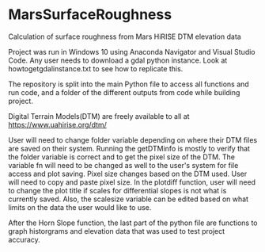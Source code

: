 # MarsSurfaceRoughness
Calculation of surface roughness from Mars HiRISE DTM elevation data

Project was run in Windows 10 using Anaconda Navigator and Visual Studio Code. Any user needs to download a gdal python instance. Look at howtogetgdalinstance.txt to see how to replicate this.

The repository is split into the main Python file to access all functions and run code, and a folder of the different outputs from code while building project.

Digital Terrain Models(DTM) are freely available to all at https://www.uahirise.org/dtm/

User will need to change folder variable depending on where their DTM files are saved on their system. Running the getDTMinfo is mostly to verify that the folder variable is correct and to get the pixel size of the DTM. The variable fn will need to be changed as well to the user's system for file access and plot saving. Pixel size changes based on the DTM used. User will need to copy and paste pixel size. In the plotdiff function, user will need to change the plot title if scales for differential slopes is not what is currently saved. Also, the scalesize variable can be edited based on what limits on the data the user would like to use.

After the Horn Slope function, the last part of the python file are functions to graph historgrams and elevation data that was used to test project accuracy.
